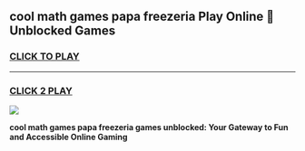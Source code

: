 
## cool math games papa freezeria Play Online 👋 Unblocked Games
<h3>
<a href="https://news.freeplayer.one?title=cool_math_games_papa_freezeria&ref=17CMG">CLICK TO PLAY</a></h3>
<hr>

<h3>
<a href="https://news.freeplayer.one?title=cool_math_games_papa_freezeria&ref=17CMG">CLICK 2 PLAY</a>
  
</h3>

<a href="https://news.freeplayer.one?title=cool_math_games_papa_freezeria&ref=17CMG/"><img src="https://clearcache.store/games.png"></a>


**cool math games papa freezeria games unblocked: Your Gateway to Fun and Accessible Online Gaming**
